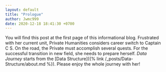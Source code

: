 ```yaml
---
layout: default
title: "Prologue"
author: Jwmc999
date: 2020-12-18 18:41:30 +0700
---
```


You will find this post at the first page of this informational blog. Frustrated with her current unit,
Private Humanities considers career switch to Captain C S. On the road, the Private must accomplish several quests.
For the successful transition in new field, she needs to prepare herself.
_Data Journey_ starts from the [Data Structure]({% link /_posts/Data-Structure/about.md %}).
Please enjoy the whole journey with her!
